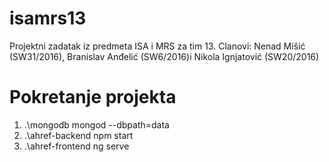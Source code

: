 # isamrs13
Projektni zadatak iz predmeta ISA i MRS za tim 13. Clanovi: Nenad Mišić (SW31/2016), Branislav Anđelić (SW6/2016)i Nikola Ignjatović (SW20/2016)


# Pokretanje projekta
1) .\mongodb mongod --dbpath=data 
2) .\ahref-backend npm start
3) .\ahref-frontend ng serve